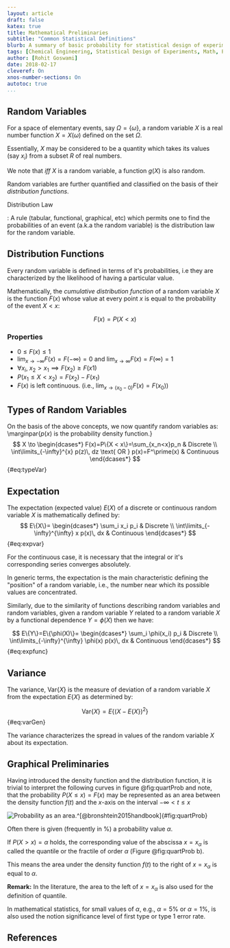 ```yaml
---
layout: article
draft: false
katex: true
title: Mathematical Preliminaries
subtitle: "Common Statistical Definitions"
blurb: A summary of basic probability for statistical design of experiments.
tags: [Chemical Engineering, Statistical Design of Experiments, Math, Probability]
author: [Rohit Goswami]
date: 2018-02-17
cleveref: On
xnos-number-sections: On
autotoc: true
...
```


## Random Variables

For a space of elementary events, say $\Omega=\{\omega\}$, a random variable $X$ is a real number function $X=X(\omega)$ defined on the set $\Omega$.

Essentially, $X$ may be considered to be a quantity which takes its values (say $x_i$) from a subset $R$ of real numbers.

We note that *iff* $X$ is a random variable, a function $g(X)$ is also random.

Random variables are further quantified and classified on the basis of their *distribution functions*.

Distribution Law

:   A rule (tabular, functional, graphical, etc) which permits one to find the probabilities of an event (a.k.a the random variable) is the distribution law for the random variable.

## Distribution Functions

Every random variable is defined in terms of it's probabilities, i.e they are characterized by the likelihood of having a particular value.

Mathematically, the *cumulative distribution function* of a random variable $X$ is the function $F(x)$ whose value at every point $x$ is equal to the probability of the event ${X <x}$:

$$ F(x)=P(X<x) $$

### Properties

* $0 \leq F(x) \leq 1$
* $\lim_{x\to -\infty}F(x)=F(-\infty)=0$ and $\lim_{x\to\infty}F(x)=F(\infty)=1$
* $\forall x_i$,  $x_2>x_1 \implies F(x_2)\geq F(x1)$
* $P(x_1 \leq X < x_2)=F(x_2)-F(x_1)$
* $F(x)$ is left continuous. (i.e., $\lim_{x\to(x_0-0)}F(x)=F(x_0)$) 

## Types of Random Variables

On the basis of the above concepts, we now quantify random variables as:
\marginpar{$p(x)$ is the probability density function.}
$$
X \to
\begin{dcases*}
F(x)=P\{X < x\}=\sum_{x_n<x}p_n
 & Discrete \\
\int\limits_{-\infty}^{x} p(z)\, dz \text{ OR } p(x)=F^\prime(x) & Continuous 
\end{dcases*}
$$ {#eq:typeVar}

## Expectation

The expectation (expected value) $E(X)$ of  a discrete or continuous random variable $X$ is mathematically defined by:
$$
E\{X\}=
\begin{dcases*}
\sum_i x_i p_i
 & Discrete \\
\int\limits_{-\infty}^{\infty} x p(x)\, dx & Continuous
\end{dcases*}
$$ {#eq:expvar}

For the continuous case, it is necessary that the integral or it's corresponding series converges absolutely.

In generic terms, the expectation is the main characteristic defining the "position" of a random variable, i.e., the number near which its possible values are concentrated.

Similarly, due to the similarity of functions describing random variables and random variables, given a random variable $Y$ related to a random variable $X$ by a functional dependence $Y=\phi(X)$ then we have:

$$
E\{Y\}=E\{\phi(X)\}=
\begin{dcases*}
\sum_i \phi(x_i) p_i
 & Discrete \\
\int\limits_{-\infty}^{\infty} \phi(x) p(x)\, dx & Continuous
\end{dcases*}
$$ {#eq:expfunc}

## Variance
The variance, Var\{$X$\} is the measure of deviation of a random variable $X$ from the expectation $E\{X\}$ as determined by:

$$ \text{Var}\{X\}=E\{(X-E\{X\})^2\} $$ {#eq:varGen}

The variance characterizes the spread in values of the random variable $X$ about its expectation.

## Graphical Preliminaries

Having introduced the density function and the distribution function, it is trivial to interpret the following curves in figure @fig:quartProb and note, that the probability $P(X\leq x)=F(x)$ may be represented as an area between the density function $f(t)$ and the $x$-axis on the interval $-\infty<t\leq x$

![Probability as an area.^[@bronshtein2015handbook]](../img/probArea.png){#fig:quartProb} 

Often there is given (frequently in \%) a probability value $\alpha$. 

If $P(X > x) = \alpha$ holds, the corresponding value of the abscissa $x = x_\alpha$ is called the quantile or the fractile of order $\alpha$
(Figure @fig:quartProb b). 

This means the area under the density function $f(t)$ to the right of $x = x_\alpha$ is equal to $\alpha$.

**Remark:** In the literature, the area to the left of $x = x_\alpha$ is also used for the definition of quantile.

In mathematical statistics, for small values of $\alpha$, e.g., $\alpha= 5\%$ or $\alpha= 1\%$, is also used the notion
significance level of first type or type 1 error rate.

## References